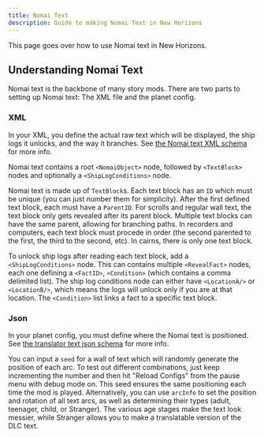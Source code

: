 ```yaml
---
title: Nomai Text
description: Guide to making Nomai Text in New Horizons
---
```


This page goes over how to use Nomai text in New Horizons.

## Understanding Nomai Text

Nomai text is the backbone of many story mods. There are two parts to setting up Nomai text: The XML file and the planet config.

### XML

In your XML, you define the actual raw text which will be displayed, the ship logs it unlocks, and the way it branches. See [the Nomai text XML schema](/schemas/text-schema/) for more info.

Nomai text contains a root `<NomaiObject>` node, followed by `<TextBlock>` nodes and optionally a `<ShipLogConditions>` node.

Nomai text is made up of `TextBlock`s. Each text block has an `ID` which must be unique (you can just number them for simplicity). After the first defined text block, each must have a `ParentID`. For scrolls and regular wall text, the text block only gets revealed after its parent block. Multiple text blocks can have the same parent, allowing for branching paths. In recorders and computers, each text block must procede in order (the second parented to the first, the third to the second, etc). In cairns, there is only one text block.

To unlock ship logs after reading each text block, add a `<ShipLogConditions>` node. This can contains multiple `<RevealFact>` nodes, each one defining a `<FactID>`, `<Condition>` (which contains a comma delimited list). The ship log conditions node can either have `<LocationA/>` or `<LocationB/>`, which means the logs will unlock only if you are at that location. The `<Condition>` list links a fact to a specific text block.

### Json

In your planet config, you must define where the Nomai text is positioned. See [the translator text json schema](/schemas/body-schema/defs/translatortextinfo/) for more info.

You can input a `seed` for a wall of text which will randomly generate the position of each arc. To test out different combinations, just keep incrementing the number and then hit "Reload Configs" from the pause menu with debug mode on. This seed ensures the same positioning each time the mod is played. Alternatively, you can use `arcInfo` to set the position and rotation of all text arcs, as well as determining their types (adult, teenager, child, or Stranger). The various age stages make the text look messier, while Stranger allows you to make a translatable version of the DLC text.